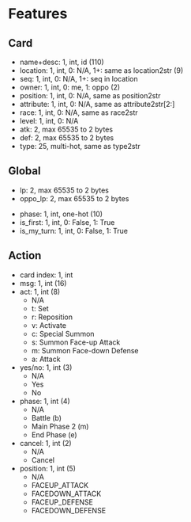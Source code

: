 # Features

## Card 
- name+desc: 1, int, id (110)
- location: 1, int, 0: N/A, 1+: same as location2str (9)
- seq: 1, int, 0: N/A, 1+: seq in location
- owner: 1, int, 0: me, 1: oppo (2)
- position: 1, int, 0: N/A, same as position2str
- attribute: 1, int, 0: N/A, same as attribute2str[2:]
- race: 1, int, 0: N/A, same as race2str
- level: 1, int, 0: N/A
- atk: 2, max 65535 to 2 bytes
- def: 2, max 65535 to 2 bytes
- type: 25, multi-hot, same as type2str

## Global
- lp: 2, max 65535 to 2 bytes
- oppo_lp: 2, max 65535 to 2 bytes
<!-- - turn: 8, int, trunc to 8 -->
- phase: 1, int, one-hot (10)
- is_first: 1, int, 0: False, 1: True
- is_my_turn: 1, int, 0: False, 1: True

## Action
- card index: 1, int
- msg: 1, int (16)
- act: 1, int (8)
  - N/A
  - t: Set
  - r: Reposition
  - v: Activate
  - c: Special Summon
  - s: Summon Face-up Attack
  - m: Summon Face-down Defense
  - a: Attack
- yes/no: 1, int (3)
  - N/A
  - Yes
  - No
- phase: 1, int (4)
  - N/A
  - Battle (b)
  - Main Phase 2 (m)
  - End Phase (e)
- cancel: 1, int (2)
  - N/A
  - Cancel
- position: 1, int (5)
  - N/A
  - FACEUP_ATTACK
  - FACEDOWN_ATTACK
  - FACEUP_DEFENSE
  - FACEDOWN_DEFENSE